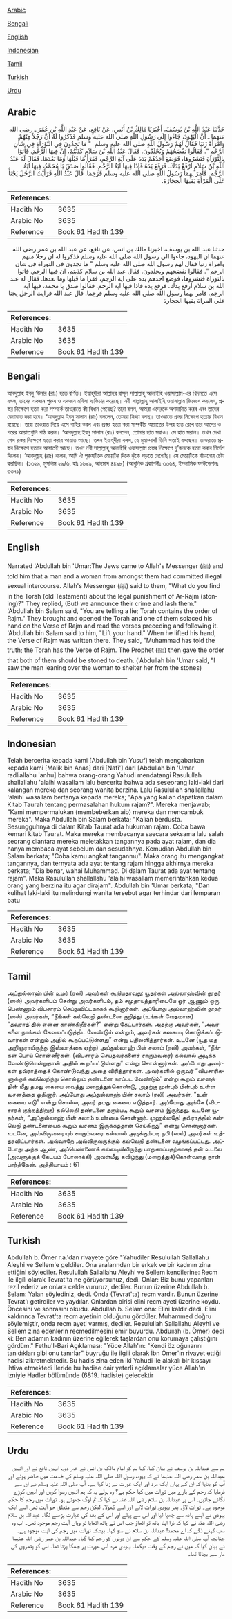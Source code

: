 [Arabic](#arabic)

[Bengali](#bengali)

[English](#english)

[Indonesian](#indonesian)

[Tamil](#tamil)

[Turkish](#turkish)

[Urdu](#urdu)

## Arabic


<div dir="rtl" lang="ar" style={{fontSize:'larger',backgroundColor:'#f8f9fa',padding:20}}>
حَدَّثَنَا عَبْدُ اللَّهِ بْنُ يُوسُفَ، أَخْبَرَنَا مَالِكُ بْنُ أَنَسٍ، عَنْ نَافِعٍ، عَنْ عَبْدِ اللَّهِ بْنِ عُمَرَ ـ رضى الله عنهما ـ أَنَّ الْيَهُودَ، جَاءُوا إِلَى رَسُولِ اللَّهِ صلى الله عليه وسلم فَذَكَرُوا لَهُ أَنَّ رَجُلاً مِنْهُمْ وَامْرَأَةً زَنَيَا فَقَالَ لَهُمْ رَسُولُ اللَّهِ صلى الله عليه وسلم ‏ "‏ مَا تَجِدُونَ فِي التَّوْرَاةِ فِي شَأْنِ الرَّجْمِ ‏"‏‏.‏ فَقَالُوا نَفْضَحُهُمْ وَيُجْلَدُونَ‏.‏ فَقَالَ عَبْدُ اللَّهِ بْنُ سَلاَمٍ كَذَبْتُمْ، إِنَّ فِيهَا الرَّجْمَ‏.‏ فَأَتَوْا بِالتَّوْرَاةِ فَنَشَرُوهَا، فَوَضَعَ أَحَدُهُمْ يَدَهُ عَلَى آيَةِ الرَّجْمِ، فَقَرَأَ مَا قَبْلَهَا وَمَا بَعْدَهَا‏.‏ فَقَالَ لَهُ عَبْدُ اللَّهِ بْنُ سَلاَمٍ ارْفَعْ يَدَكَ‏.‏ فَرَفَعَ يَدَهُ فَإِذَا فِيهَا آيَةُ الرَّجْمِ‏.‏ فَقَالُوا صَدَقَ يَا مُحَمَّدُ، فِيهَا آيَةُ الرَّجْمِ‏.‏ فَأَمَرَ بِهِمَا رَسُولُ اللَّهِ صلى الله عليه وسلم فَرُجِمَا‏.‏ قَالَ عَبْدُ اللَّهِ فَرَأَيْتُ الرَّجُلَ يَجْنَأُ عَلَى الْمَرْأَةِ يَقِيهَا الْحِجَارَةَ‏.‏
</div>
<div style={{backgroundColor:'#f8f9fa',padding:20, marginBottom: 10}}><table> <thead> <tr> <th>References:</th> <th></th> </tr> </thead> <tbody><tr><td>Hadith No</td><td>3635</td></tr><tr><td>Arabic No</td><td>3635</td></tr><tr><td>Reference</td><td>Book 61 Hadith 139</td></tr></tbody></table></div>


<div dir="rtl" lang="ar" style={{fontSize:'larger',backgroundColor:'#f8f9fa',padding:20}}>
حدثنا عبد الله بن يوسف، اخبرنا مالك بن انس، عن نافع، عن عبد الله بن عمر رضى الله عنهما ان اليهود، جاءوا الى رسول الله صلى الله عليه وسلم فذكروا له ان رجلا منهم وامراة زنيا فقال لهم رسول الله صلى الله عليه وسلم " ما تجدون في التوراة في شان الرجم ". فقالوا نفضحهم ويجلدون. فقال عبد الله بن سلام كذبتم، ان فيها الرجم. فاتوا بالتوراة فنشروها، فوضع احدهم يده على اية الرجم، فقرا ما قبلها وما بعدها. فقال له عبد الله بن سلام ارفع يدك. فرفع يده فاذا فيها اية الرجم. فقالوا صدق يا محمد، فيها اية الرجم. فامر بهما رسول الله صلى الله عليه وسلم فرجما. قال عبد الله فرايت الرجل يجنا على المراة يقيها الحجارة
</div>
<div style={{backgroundColor:'#f8f9fa',padding:20, marginBottom: 10}}><table> <thead> <tr> <th>References:</th> <th></th> </tr> </thead> <tbody><tr><td>Hadith No</td><td>3635</td></tr><tr><td>Arabic No</td><td>3635</td></tr><tr><td>Reference</td><td>Book 61 Hadith 139</td></tr></tbody></table></div>

## Bengali


<div dir="ltr" lang="bn" style={{fontSize:'larger',backgroundColor:'#f8f9fa',padding:20}}>
আবদুল্লাহ ইবনু ‘উমার (রাঃ) হতে বর্ণিত। ইয়াহূদীরা আল্লাহর রাসূল সাল্লাল্লাহু আলাইহি ওয়াসাল্লাম-এর খিদমতে এসে বলল, তাদের একজন পুরুষ ও একজন মহিলা ব্যভিচার করেছে। নবী সাল্লাল্লাহু আলাইহি ওয়াসাল্লাম জিজ্ঞেস করলেন, প্রস্তর নিক্ষেপে হত্যা করা সম্পর্কে তাওরাতে কী বিধান পেয়েছ? তারা বলল, আমরা এদেরকে অপমানিত করব এবং তাদের বেত্রাঘাত করা হবে। ‘আবদুল্লাহ ইবনু সালাম (রাঃ) বললেন, তোমরা মিথ্যা বলছ। তাওরাতে প্রস্তর নিক্ষেপে হত্যার বিধান রয়েছে। তারা তাওরাত নিয়ে এসে বাহির করল এবং প্রস্তর হত্যা করা সম্পর্কীয় আয়াতের উপর হাত রেখে তার আগের ও পরের আয়াতগুলি পাঠ করল। ‘আবদুল্লাহ ইবনু সালাম (রাঃ) বললেন, তোমার হাত সরাও। সে হাত সরাল। তখন দেখা গেল প্রস্তর নিক্ষেপে হত্যা করার আয়াত আছে। তখন ইয়াহূদীরা বলল, হে মুহাম্মাদ! তিনি সত্যই বলছেন। তাওরাতে প্রস্তর নিক্ষেপে হত্যার আয়াতই আছে। তখন নবী সাল্লাল্লাহু আলাইহি ওয়াসাল্লাম প্রস্তর নিক্ষেপে দু’জনকে হত্যা করার নির্দেশ দিলেন। ‘আবদুল্লাহ (রাঃ) বলেন, আমি ঐ পুরুষটিকে মেয়েটির দিকে ঝুঁকে পড়তে দেখেছি। সে মেয়েটিকে বাঁচানোর চেষ্টা করছিল। (১৩২৯, মুসলিম ২৯/৬, হাঃ ১৬৯৯, আহমাদ ৪৪৯৮) (আধুনিক প্রকাশনীঃ ৩৩৬৪, ইসলামিক ফাউন্ডেশনঃ ৩৩৭১)
</div>
<div style={{backgroundColor:'#f8f9fa',padding:20, marginBottom: 10}}><table> <thead> <tr> <th>References:</th> <th></th> </tr> </thead> <tbody><tr><td>Hadith No</td><td>3635</td></tr><tr><td>Arabic No</td><td>3635</td></tr><tr><td>Reference</td><td>Book 61 Hadith 139</td></tr></tbody></table></div>

## English


<div dir="ltr" lang="en" style={{fontSize:'larger',backgroundColor:'#f8f9fa',padding:20}}>
Narrated 'Abdullah bin 'Umar:The Jews came to Allah's Messenger (ﷺ) and told him that a man and a woman from amongst them had committed illegal sexual intercourse. Allah's Messenger (ﷺ) said to them, "What do you find in the Torah (old Testament) about the legal punishment of Ar-Rajm (stoning)?" They replied, (But) we announce their crime and lash them." 'Abdullah bin Salam said, "You are telling a lie; Torah contains the order of Rajm." They brought and opened the Torah and one of them solaced his hand on the Verse of Rajm and read the verses preceding and following it. 'Abdullah bin Salam said to him, "Lift your hand." When he lifted his hand, the Verse of Rajm was written there. They said, "Muhammad has told the truth; the Torah has the Verse of Rajm. The Prophet (ﷺ) then gave the order that both of them should be stoned to death. ('Abdullah bin 'Umar said, "I saw the man leaning over the woman to shelter her from the stones)
</div>
<div style={{backgroundColor:'#f8f9fa',padding:20, marginBottom: 10}}><table> <thead> <tr> <th>References:</th> <th></th> </tr> </thead> <tbody><tr><td>Hadith No</td><td>3635</td></tr><tr><td>Arabic No</td><td>3635</td></tr><tr><td>Reference</td><td>Book 61 Hadith 139</td></tr></tbody></table></div>

## Indonesian


<div dir="ltr" lang="id" style={{fontSize:'larger',backgroundColor:'#f8f9fa',padding:20}}>
Telah bercerita kepada kami [Abdullah bin Yusuf] telah mengabarkan kepada kami [Malik bin Anas] dari [Nafi'] dari [Abdullah bin 'Umar radliallahu 'anhu] bahwa orang-orang Yahudi mendatangi Rasulullah shallallahu 'alaihi wasallam lalu bercerita bahwa ada seseorang laki-laki dari kalangan mereka dan seorang wanita berzina. Lalu Rasulullah shallallahu 'alaihi wasallam bertanya kepada mereka; "Apa yang kalian dapatkan dalam Kitab Taurah tentang permasalahan hukum rajam?". Mereka menjawab; "Kami mempermalukan (membeberkan aib) mereka dan mencambuk mereka". Maka Abdullah bin Salam berkata; "Kalian berdusta. Sesungguhnya di dalam Kitab Taurat ada hukuman rajam. Coba bawa kemari kitab Taurat. Maka mereka membacanya saecara seksama lalu salah seorang diantara mereka meletakkan tangannya pada ayat rajam, dan dia hanya membaca ayat sebelum dan sesudahnya. Kemudian Abdullah bin Salam berkata; "Coba kamu angkat tanganmu". Maka orang itu mengangkat tangannya, dan ternyata ada ayat tentang rajam hingga akhirnya mereka berkata; "Dia benar, wahai Muhammad. Di dalam Taurat ada ayat tentang rajam". Maka Rasulullah shallallahu 'alaihi wasallam memerintahkan kedua orang yang berzina itu agar dirajam". Abdullah bin 'Umar berkata; "Dan kulihat laki-laki itu melindungi wanita tersebut agar terhindar dari lemparan batu
</div>
<div style={{backgroundColor:'#f8f9fa',padding:20, marginBottom: 10}}><table> <thead> <tr> <th>References:</th> <th></th> </tr> </thead> <tbody><tr><td>Hadith No</td><td>3635</td></tr><tr><td>Arabic No</td><td>3635</td></tr><tr><td>Reference</td><td>Book 61 Hadith 139</td></tr></tbody></table></div>

## Tamil


<div dir="ltr" lang="ta" style={{fontSize:'larger',backgroundColor:'#f8f9fa',padding:20}}>
அப்துல்லாஹ் பின் உமர் (ரலி) அவர்கள் கூறியதாவது: யூதர்கள் அல்லாஹ்வின் தூதர் (ஸல்) அவர்களிடம் சென்று அவர்களிடம், தம் சமுதாயத்தாரிடையே ஓர் ஆணும் ஒரு பெண்ணும் விபசாரம் செய்துவிட்டதாகக் கூறினார்கள். அப்போது அல்லாஹ்வின் தூதர் (ஸல்) அவர்கள், “நீங்கள் கல்லெறி தண்டனை குறித்து (உங்கள் வேதமான) “தவ்ராத்'தில் என்ன காண்கிறீர்கள்?” என்று கேட்டார்கள். அதற்கு அவர்கள், “அவர் களை நாங்கள் கேவலப்படுத்திட வேண்டும் என்றும், அவர்கள் கசையடி கொடுக்கப்படுவார்கள் என்றும் அதில் கூறப்பட்டுள்ளது” என்று பதிலளித்தார்கள். உடனே (யூத மத அறிஞராயிருந்து இஸ்லாத்தை ஏற்ற) அப்துல்லாஹ் பின் சலாம் (ரலி) அவர்கள், “நீங்கள் பொய் சொன்னீர்கள். (விபசாரம் செய்தவர்களைச் சாகும்வரை) கல்லால் அடிக்க வேண்டுமென்றுதான் அதில் கூறப்பட்டுள்ளது” என்று சொன்னார்கள். அப்போது அவர்கள் தவ்ராத்தைக் கொண்டுவந்து அதை விரித்தார்கள். அவர்களில் ஒருவர் “விபசாரிகளுக்குக் கல்லெறிந்து கொல்லும் தண்டனை தரப்பட வேண்டும்' என்று கூறும் வசனத்தின் மீது தமது கையை வைத்து மறைத்துக்கொண்டு, அதற்கு முன்பும் பின்பும் உள்ள வசனத்தை ஓதினார். அப்போது அப்துல்லாஹ் பின் சலாம் (ரலி) அவர்கள், “உன் கையை எடு” என்று சொல்ல, அவர் தமது கையை எடுத்தார். அப்போது அங்கே (விபசாரக் குற்றத்திற்கு) கல்லெறி தண்டனை தரும்படி கூறும் வசனம் இருந்தது. உடனே யூதர்கள், “அப்துல்லாஹ் பின் சலாம் உண்மை சொன்னார். முஹம்மதே! தவ்ராத்தில் கல்லெறி தண்டனையைக் கூறும் வசனம் இருக்கத்தான் செய்கிறது” என்று சொன்னார்கள். உடனே, அவ்விருவரையும் சாகும்வரை கல்லால் அடிக்கும்படி நபி (ஸல்) அவர்கள் உத்தரவிட்டார்கள். அவ்வாறே அவ்விருவருக்கும் கல்லெறி தண்டனை வழங்கப்பட்டது. அப்போது அந்த ஆண், அப்பெண்ணைக் கல்லடியிலிருந்து பாதுகாப்பதற்காகத் தன் உடலை (அவளுக்குக் கேடயம் போலாக்கி) அவள்மீது கவிழ்ந்து (மறைத்துக்)கொள்வதை நான் பார்த்தேன். அத்தியாயம் : 61
</div>
<div style={{backgroundColor:'#f8f9fa',padding:20, marginBottom: 10}}><table> <thead> <tr> <th>References:</th> <th></th> </tr> </thead> <tbody><tr><td>Hadith No</td><td>3635</td></tr><tr><td>Arabic No</td><td>3635</td></tr><tr><td>Reference</td><td>Book 61 Hadith 139</td></tr></tbody></table></div>

## Turkish


<div dir="ltr" lang="tr" style={{fontSize:'larger',backgroundColor:'#f8f9fa',padding:20}}>
Abdullah b. Ömer r.a.'dan rivayete göre "Yahudiler Resulullah Sallallahu Aleyhi ve Sellem'e geldiler. Ona aralarından bir erkek ve bir kadının zina ettiğini söylediler. Resulullah Sallallahu Aleyhi ve Sellem kendilerine: Recm ile ilgili olarak Tevrat'ta ne görüyorsunuz, dedi. Onlar: Biz bunu yapanları rezil ederiz ve onlara celde vururuz, dediler. Bunun üzerine AbduIlah b. Selam: Yalan söylediniz, dedi. Onda (Tevrat'ta) recm vardır. Bunun üzerine Tevrat'ı getirdiler ve yaydılar. Onlardan birisi elini recm ayeti üzerine koydu. Öncesini ve sonrasını okudu. AbduIlah b. Selam ona: Elini kaldır dedi. Elini kaldırınca Tevrat'ta recm ayetinin olduğunu gördüler. Muhammed doğru söylemiştir, onda recm ayeti varmış, dediler. ResuluIlah Sallallahu Aleyhi ve Sellem zina edenlerin recmedilmesini emir buyurdu. Abduııah (b. Ömer) dedi ki: Ben adamın kadının üzerine eğilerek taşlardan onu korumaya çalıştığını gördüm." Fethu'l-Bari Açıklaması: "Yüce Allah'ın: "Kendi öz oğuııarını tanıdıkları gibi onu tanırlar" buyruğu ile ilgili olarak İbn Ömer'in rivayet ettiği hadisi zikretmektedir. Bu hadis zina eden iki Yahudi ile alakalı bir kıssayı ihtiva etmektedi İleride bu hadise dair yeterli açıklamalar yüce Allah'ın izniyle Hadler bölümünde (6819. hadiste) gelecektir
</div>
<div style={{backgroundColor:'#f8f9fa',padding:20, marginBottom: 10}}><table> <thead> <tr> <th>References:</th> <th></th> </tr> </thead> <tbody><tr><td>Hadith No</td><td>3635</td></tr><tr><td>Arabic No</td><td>3635</td></tr><tr><td>Reference</td><td>Book 61 Hadith 139</td></tr></tbody></table></div>

## Urdu


<div dir="rtl" lang="ur" style={{fontSize:'larger',backgroundColor:'#f8f9fa',padding:20}}>
ہم سے عبداللہ بن یوسف نے بیان کیا، کہا ہم کو امام مالک بن انس نے خبر دی، انہیں نافع نے اور انہیں عبداللہ بن عمر رضی اللہ عنہما نے کہ یہود، رسول اللہ صلی اللہ علیہ وسلم کی خدمت میں حاضر ہوئے اور آپ کو بتایا کہ ان کے یہاں ایک مرد اور ایک عورت نے زنا کیا ہے۔ آپ صلی اللہ علیہ وسلم نے ان سے فرمایا کہ رجم کے بارے میں تورات میں کیا حکم ہے؟ وہ بولے یہ کہ ہم انہیں رسوا کریں اور انہیں کوڑے لگائے جائیں۔ اس پر عبداللہ بن سلام رضی اللہ عنہ نے کہا کہ تم لوگ جھوٹے ہو۔ تورات میں رجم کا حکم موجود ہے۔ تورات لاؤ۔ پھر یہودی تورات لائے اور اسے کھولا۔ لیکن رجم سے متعلق جو آیت تھی اسے ایک یہودی نے اپنے ہاتھ سے چھپا لیا اور اس سے پہلے اور اس کے بعد کی عبارت پڑھنے لگا۔ عبداللہ بن سلام رضی اللہ عنہ نے کہا کہ ذرا اپنا ہاتھ تو اٹھاؤ جب اس نے ہاتھ اٹھایا تو وہاں آیت رجم موجود تھی۔ اب وہ سب کہنے لگے کہ اے محمد! عبداللہ بن سلام نے سچ کہا۔ بیشک تورات میں رجم کی آیت موجود ہے۔ چنانچہ آپ صلی اللہ علیہ وسلم کے حکم سے ان دونوں کو رجم کیا گیا۔ عبداللہ بن عمر رضی اللہ عنہما نے بیان کیا کہ میں نے رجم کے وقت دیکھا۔ یہودی مرد اس عورت پر جھکا پڑتا تھا۔ اس کو پتھروں کی مار سے بچاتا تھا۔
</div>
<div style={{backgroundColor:'#f8f9fa',padding:20, marginBottom: 10}}><table> <thead> <tr> <th>References:</th> <th></th> </tr> </thead> <tbody><tr><td>Hadith No</td><td>3635</td></tr><tr><td>Arabic No</td><td>3635</td></tr><tr><td>Reference</td><td>Book 61 Hadith 139</td></tr></tbody></table></div>